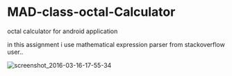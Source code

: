 # MAD-class-octal-Calculator

octal calculator for android application

in this assignment i use mathematical expression parser from stackoverflow user..

![screenshot_2016-03-16-17-55-34](https://cloud.githubusercontent.com/assets/7401765/13808493/4375bb80-eba1-11e5-82b7-29dc5167edfd.png)


